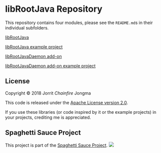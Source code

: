 # libRootJava Repository

This repository contains four modules, please see the ```README.md```s in
their individual subfolders.

[libRootJava](librootjava)

[libRootJava example project](librootjava_example)

[libRootJavaDaemon add-on](librootjavadaemon)

[libRootJavaDaemon add-on example project](librootjavadaemon_example)

## License

Copyright &copy; 2018 Jorrit *Chainfire* Jongma

This code is released under the [Apache License version 2.0](https://www.apache.org/licenses/LICENSE-2.0).

If you use these libraries (or code inspired by it or the example
projects) in your projects, crediting me is appreciated.

## Spaghetti Sauce Project

This project is part of the [Spaghetti Sauce Project](https://github.com/Chainfire/spaghetti_sauce_project).
[![](https://jitpack.io/v/eu.chainfire/librootjava.svg)](https://jitpack.io/#eu.chainfire/librootjava)
